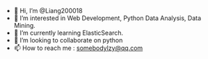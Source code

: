 - 👋 Hi, I’m @Liang200018
- 👀 I’m interested in Web Development, Python Data Analysis, Data Mining.
- 🌱 I’m currently learning ElasticSearch.
- 💞️ I’m looking to collaborate on python 
- 📫 How to reach me : somebodylzy@qq.com

<!---
Liang200018/Liang200018 is a ✨ special ✨ repository because its `README.md` (this file) appears on your GitHub profile.
You can click the Preview link to take a look at your changes.
--->
